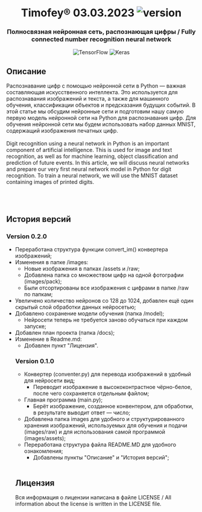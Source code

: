 <!-- Версию менять в бейджике (ссылка в заголовке ниже) -->
<h1 align="center">Timofey® 03.03.2023 <img src="https://img.shields.io/badge/version-v0.2.0-blue" alt="version"></h1> 
<h3 align="center">Полносвязная нейронная сеть, распознающая цифры / Fully connected number recognition neural network</h3>
<p align="center"><img src="https://img.shields.io/badge/TensorFlow-%23FF6F00.svg?style=for-the-badge&amp;logo=TensorFlow&amp;logoColor=white" alt="TensorFlow">
<img src="https://img.shields.io/badge/Keras-%23D00000.svg?style=for-the-badge&amp;logo=Keras&amp;logoColor=white" alt="Keras"></p>
<h2>Описание</h2>
Распознавание цифр с помощью нейронной сети в Python — важная составляющая искусственного интеллекта. Это используется для распознавания изображений и текста, а также для машинного обучения, классификации объектов и предсказания будущих событий. В этой статье мы обсудим нейронные сети и подготовим нашу самую первую модель нейронной сети на Python для распознавания цифр. Для обучения нейронной сети мы будем использовать набор данных MNIST, содержащий изображения печатных цифр.
<br><br>
Digit recognition using a neural network in Python is an important component of artificial intelligence. This is used for image and text recognition, as well as for machine learning, object classification and prediction of future events. In this article, we will discuss neural networks and prepare our very first neural network model in Python for digit recognition. To train a neural network, we will use the MNIST dataset containing images of printed digits.

<br><br>

<h2>История версий</h2>
<h3>Version 0.2.0</h3>
<ul>
 <li>Переработана структура функции convert_im() конвертера изображений;</li>
 <li>Изменения в папке /images:
  <ul>
    <li>Новые изображения в папках /assets и /raw;</li>
    <li>Добавлена папка со множеством цифр на одной фотографии (images/pack);</li>
    <li>Были отсортированы все изображения с цифрами в папке /raw по папкам;</li>
  </ul></li>
 <li>Увеличено количество нейронов со 128 до 1024, добавлен ещё один скрытый слой обработки данных нейросетью;</li>
 <li>Добавлено сохранение модели обучения (папка /model); 
  <ul>
    <li>Нейросети теперь не требуется заново обучаться при каждом запуске;</li>
  </ul></li>
 <li>Добавлен план проекта (папка /docs);</li>
 <li>Изменение в Readme.md:
   <ul>
    <li>Добавлен пункт "Лицензия".
</ul>

<h3>Version 0.1.0</h3>
<ul>
 <li>Конвертер (conventer.py) для перевода изображений в удобный для нейросети вид;
  <ul>
    <li>Переводит изображение в высококонтрастное чёрно-белое, после чего сохраняется отдельным файлом;</li>
  </ul>
 </li>
 <li>Главная программа (main.py);
  <ul>
    <li>Берёт изображение, созданное конвентером, для обработки, в результате выводит ответ — число;</li>
  </ul>
 </li>
 <li>Добавлена папка images для удобного и структурированного хранения изображений, используемых для обучения и подачи (images/raw) и для использования самой программой (images/assets);</li>
 <li>Переработана структура файла README.MD для удобного ознакомления;
    <ul>
        <li>Добавлены пункты "Описание" и "История версий";</li>
    </ul>
</li>
</ul>

<br>

<h2>Лицензия</h2>
Вся информация о лицензии написана в файле LICENSE / All information about the license is written in the LICENSE file.
